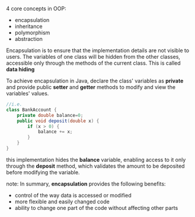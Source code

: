 4 core concepts in OOP:

-   encapsulation
-   inheritance
-   polymorphism
-   abstraction

Encapsulation is to ensure that the implementation details are not visible to users. The variables of one class will be hidden from the other classes, accessible only through the methods of the current class. This is called **data hiding**

To achieve encapsulation in Java, declare the class' variables as **private** and provide public **setter** and **getter** methods to modify and view the variables' values.

```java
//i.e.
class BankAccount {
	private double balance=0;
	public void deposit(double x) {
		if (x > 0) {
			balance += x;
		}
	}
}
```

this implementation hides the **balance** variable, enabling access to it only through the **deposit** method, which validates the amount to be deposited before modifying the variable.

note: In summary, **encapsulation** provides the following benefits:

-   control of the way data is accessed or modified
-   more flexible and easily changed code
-   ability to change one part of the code without affecting other parts